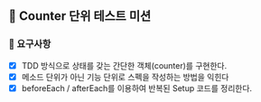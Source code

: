 ## 🚀 Counter 단위 테스트 미션

### 🎯 요구사항

- [x] TDD 방식으로 상태를 갖는 간단한 객체(counter)를 구현한다.
- [x] 메소드 단위가 아닌 기능 단위로 스펙을 작성하는 방법을 익힌다
- [x] beforeEach / afterEach를 이용하여 반복된 Setup 코드를 정리한다.
